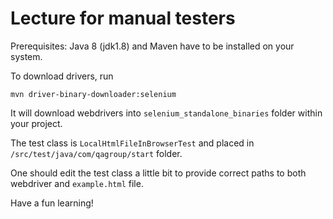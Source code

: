 # Lecture for manual testers

Prerequisites:
Java 8 (jdk1.8) and Maven have to be installed on your system.


To download drivers, run

`
mvn driver-binary-downloader:selenium
`

It will download webdrivers into `selenium_standalone_binaries` folder within your project.

The test class is `LocalHtmlFileInBrowserTest` and placed in `/src/test/java/com/qagroup/start` folder.

One should edit the test class a little bit to provide correct paths to both webdriver and `example.html` file.

Have a fun learning!



